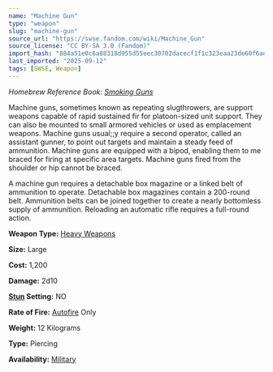 ```yaml
---
name: "Machine Gun"
type: "weapon"
slug: "machine-gun"
source_url: "https://swse.fandom.com/wiki/Machine_Gun"
source_license: "CC BY-SA 3.0 (Fandom)"
import_hash: "884a51e0c6a88318d955d55eec30702dacecf1f1c323eaa23de60f6ad4487c2f"
last_imported: "2025-09-12"
tags: [SWSE, Weapon]
---
```

*Homebrew Reference Book: [Smoking Guns](https://swse.fandom.com/wiki/Smoking_Guns)*

Machine guns, sometimes known as repeating slugthrowers, are support weapons capable of rapid sustained fir for platoon-sized unit support. They can also be mounted to small armored vehicles or used as emplacement weapons. Machine guns usual;;y require a second operator, called an assistant gunner, to point out targets and maintain a steady feed of ammunition. Machine guns are equipped with a bipod, enabling them to me braced for firing at specific area targets. Machine guns fired from the shoulder or hip cannot be braced.

A machine gun requires a detachable box magazine or a linked belt of ammunition to operate. Detachable box magazines contain a 200-round belt. Ammunition belts can be joined together to create a nearly bottomless supply of ammunition. Reloading an automatic rifle requires a full-round action.

**Weapon Type:** [Heavy Weapons](https://swse.fandom.com/wiki/Heavy_Weapons)

**Size:** Large

**Cost:** 1,200

**Damage:** 2d10

**[Stun](https://swse.fandom.com/wiki/Stun) Setting:** NO

**Rate of Fire:** [Autofire](https://swse.fandom.com/wiki/Autofire) Only

**Weight:** 12 Kilograms

**Type:** Piercing

**Availability:** [Military](https://swse.fandom.com/wiki/Licensed)